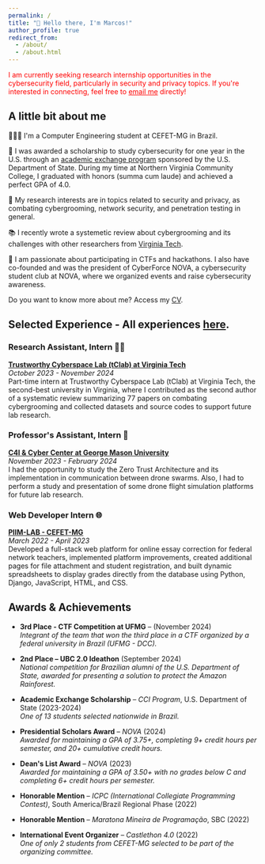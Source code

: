 ```yaml
---
permalink: /
title: "👋 Hello there, I'm Marcos!"
author_profile: true
redirect_from: 
  - /about/
  - /about.html
---
```

<p style="color: red;">I am currently seeking research internship opportunities in the cybersecurity field, particularly in security and privacy topics. If you're interested in connecting, feel free to <a href="mailto:marcos.silva@aluno.cefetmg.br" style="color: red;">email me</a> directly!</p>

## A little bit about me

🧑🏽‍💻 I'm a Computer Engineering student at CEFET-MG in Brazil.

🛫 I was awarded a scholarship to study cybersecurity for one year in the U.S. through an <a href="https://exchanges.state.gov/non-us/program/community-college-initiative-program" target="_blank">academic exchange program</a> sponsored by the U.S. Department of State. During my time at Northern Virginia Community College, I graduated with honors (summa cum laude) and achieved a perfect GPA of 4.0.

🔬 My research interests are in topics related to security and privacy, as combating cybergrooming, network security, and penetration testing in general.

📚 I recently wrote a systemetic review about cybergrooming and its challenges with other researchers from <a href="https://people.cs.vt.edu/jicho/index.html" target="_blank">Virginia Tech</a>.

👾 I am passionate about participating in CTFs and hackathons. I also have co-founded and was the president of CyberForce NOVA, a cybersecurity student club at NOVA, where we organized events and raise cybersecurity awareness.

Do you want to know more about me? Access my <a href="/files/cv.pdf" target="_blank">CV</a>.

## Selected Experience - All experiences <a href="/files/cv.pdf" target="_blank">here</a>.

### Research Assistant, Intern 🧑‍🔬
**<a href="https://people.cs.vt.edu/jicho/index.html" target="_blank">Trustworthy Cyberspace Lab (tClab) at Virginia Tech</a>**  
*October 2023 - November 2024*  
Part-time intern at Trustworthy Cyberspace Lab (tClab) at Virginia Tech, the second-best university in Virginia, where I contributed as the second author of a systematic review summarizing 77 papers on combating cybergrooming and collected datasets and source codes to support future lab research.

### Professor's Assistant, Intern 📡
**<a href="https://c5i.gmu.edu/" target="_blank">C4I & Cyber Center at George Mason University</a>**  
*November 2023 - February 2024*  
I had the opportunity to study the Zero Trust Architecture and its implementation in communication between drone swarms. Also, I had to perform a study and presentation of some drone flight simulation platforms for future lab research.

### Web Developer Intern 🌐
**<a href="https://www.piim-lab.cefetmg.br/" target="_blank">PIIM-LAB - CEFET-MG</a>**  
*March 2022 - April 2023*  
Developed a full-stack web platform for online essay correction for federal network teachers, implemented platform improvements, created additional pages for file attachment and student registration, and built dynamic spreadsheets to display grades directly from the database using Python, Django, JavaScript, HTML, and CSS.

## Awards & Achievements  

- **3rd Place - CTF Competition at UFMG** – (November 2024)  
  *Integrant of the team that won the third place in a CTF organized by a federal university in Brazil (UFMG - DCC).*  

- **2nd Place – UBC 2.0 Ideathon** (September 2024)  
  *National competition for Brazilian alumni of the U.S. Department of State, awarded for presenting a solution to protect the Amazon Rainforest.*  

- **Academic Exchange Scholarship** – *CCI Program*, U.S. Department of State (2023-2024)  
  *One of 13 students selected nationwide in Brazil.*  

- **Presidential Scholars Award** – *NOVA* (2024)  
  *Awarded for maintaining a GPA of 3.75+, completing 9+ credit hours per semester, and 20+ cumulative credit hours.*  

- **Dean's List Award** – *NOVA* (2023)  
  *Awarded for maintaining a GPA of 3.50+ with no grades below C and completing 6+ credit hours per semester.*  

- **Honorable Mention** – *ICPC (International Collegiate Programming Contest)*, South America/Brazil Regional Phase (2022)  

- **Honorable Mention** – *Maratona Mineira de Programação*, SBC (2022)  

- **International Event Organizer** – *Castlethon 4.0* (2022)  
  *One of only 2 students from CEFET-MG selected to be part of the organizing committee.* 


